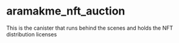 # aramakme_nft_auction
This is the canister that runs behind the scenes and holds the NFT distribution licenses
